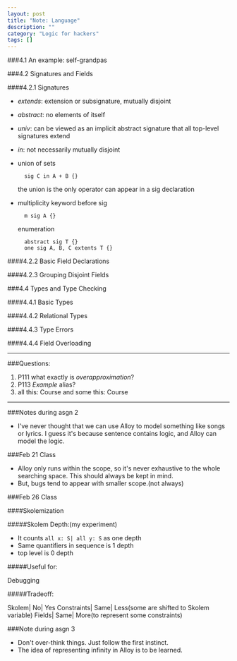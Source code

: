 ```yaml
---
layout: post
title: "Note: Language"
description: ""
category: "Logic for hackers"
tags: []
---
```


###4.1 An example: self-grandpas

###4.2 Signatures and Fields

####4.2.1 Signatures

- _extends_: extension or subsignature, mutually disjoint
- _abstract_: no elements of itself
- _univ_: can be viewed as an implicit abstract signature that all top-level signatures extend
- _in_: not necessarily mutually disjoint
- union of sets

        sig C in A + B {}

    the union is the only operator can appear in a sig declaration

- multiplicity keyword before sig

        m sig A {}

    enumeration

        abstract sig T {}
        one sig A, B, C extents T {}

####4.2.2 Basic Field Declarations

####4.2.3 Grouping Disjoint Fields

###4.4 Types and Type Checking

####4.4.1 Basic Types

####4.4.2 Relational Types

####4.4.3 Type Errors

####4.4.4 Field Overloading

***

###Questions:

1. P111 what exactly is _overapproximation_?
2. P113 _Example_ alias?
3. all this: Course and some this: Course

***

###Notes during asgn 2

- I've never thought that we can use Alloy to model something like songs or lyrics. I guess it's because sentence contains logic, and Alloy can model the logic.

###Feb 21 Class

- Alloy only runs within the scope, so it's never exhaustive to the whole searching space. This should always be kept in mind.
- But, bugs tend to appear with smaller scope.(not always)

###Feb 26 Class

####Skolemization

#####Skolem Depth:(my experiment) 

- It counts ```all x: S| all y: S``` as one depth
- Same quantifiers in sequence is 1 depth
- top level is 0 depth

#####Useful for:

Debugging

#####Tradeoff:

Skolem| No| Yes
Constraints| Same| Less(some are shifted to Skolem variable)
Fields| Same| More(to represent some constraints)

###Note during asgn 3

- Don't over-think things. Just follow the first instinct.
- The idea of representing infinity in Alloy is to be learned.
